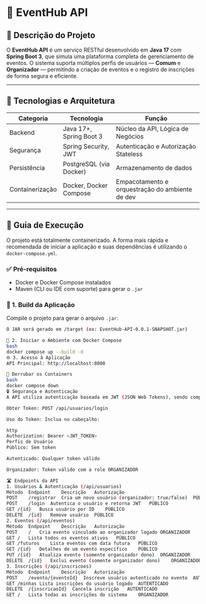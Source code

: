 # 🎉 EventHub API

## 📝 Descrição do Projeto

O **EventHub API** é um serviço RESTful desenvolvido em **Java 17** com **Spring Boot 3**, que simula uma plataforma completa de gerenciamento de eventos. O sistema suporta múltiplos perfis de usuários — **Comum** e **Organizador** — permitindo a criação de eventos e o registro de inscrições de forma segura e eficiente.

---

## 🔑 Tecnologias e Arquitetura

| Categoria       | Tecnologia                  | Função                                               |
|----------------|-----------------------------|------------------------------------------------------|
| Backend         | Java 17+, Spring Boot 3     | Núcleo da API, Lógica de Negócios                    |
| Segurança       | Spring Security, JWT        | Autenticação e Autorização Stateless                 |
| Persistência    | PostgreSQL (via Docker)     | Armazenamento de dados                               |
| Containerização | Docker, Docker Compose      | Empacotamento e orquestração do ambiente de dev      |

---

## 🚀 Guia de Execução

O projeto está totalmente containerizado. A forma mais rápida e recomendada de iniciar a aplicação e suas dependências é utilizando o `docker-compose.yml`.

### ✅ Pré-requisitos

- Docker e Docker Compose instalados
- Maven (CLI ou IDE com suporte) para gerar o `.jar`

### 🔨 1. Build da Aplicação

Compile o projeto para gerar o arquivo `.jar`:

```bash
O JAR será gerado em /target (ex: EventHub-API-0.0.1-SNAPSHOT.jar)

🐳 2. Iniciar o Ambiente com Docker Compose
bash
docker compose up --build -d
🌐 3. Acesso à Aplicação
API Principal: http://localhost:8080

🧹 Derrubar os Containers
bash
docker compose down
🔒 Segurança e Autenticação
A API utiliza autenticação baseada em JWT (JSON Web Tokens), sendo completamente stateless.

Obter Token: POST /api/usuarios/login

Uso do Token: Inclua no cabeçalho:

http
Authorization: Bearer <JWT_TOKEN>
Perfis de Usuário
Público: Sem token

Autenticado: Qualquer token válido

Organizador: Token válido com a role ORGANIZADOR

🛣️ Endpoints da API
1. Usuários & Autenticação (/api/usuarios)
Método	Endpoint	Descrição	Autorização
POST	/registrar	Cria um novo usuário (organizador: true/false)	PÚBLICO
POST	/login	Autentica o usuário e retorna JWT	PÚBLICO
GET	/{id}	Busca usuário por ID	PÚBLICO
DELETE	/{id}	Remove usuário	PÚBLICO
2. Eventos (/api/eventos)
Método	Endpoint	Descrição	Autorização
POST	/	Cria evento vinculado ao organizador logado	ORGANIZADOR
GET	/	Lista todos os eventos ativos	PÚBLICO
GET	/futuros	Lista eventos com data futura	PÚBLICO
GET	/{id}	Detalhes de um evento específico	PÚBLICO
PUT	/{id}	Atualiza evento (somente organizador dono)	ORGANIZADOR
DELETE	/{id}	Exclui evento (somente organizador dono)	ORGANIZADOR
3. Inscrições (/api/inscricoes)
Método	Endpoint	Descrição	Autorização
POST	/evento/{eventoId}	Inscreve usuário autenticado no evento	AUTENTICADO
GET	/minhas	Lista inscrições do usuário logado	AUTENTICADO
DELETE	/{inscricaoId}	Cancela inscrição	AUTENTICADO
GET	/	Lista todas as inscrições do sistema	ORGANIZADOR
